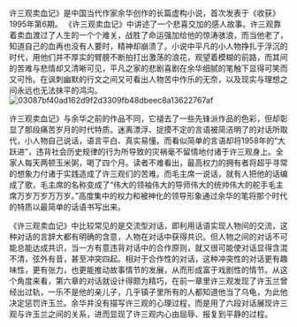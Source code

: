 许三观卖血记》是中国当代作家余华创作的长篇虚构小说，首次发表于《收获》1995年第6期。
《许三观卖血记》中讲述了一个悲喜交加的感人故事。许三观靠着卖血渡过了人生的一个个难关，战胜了命运强加给他的惊涛骇浪，而当他老了，知道自己的血再也没有人要时，精神却崩溃了。小说中平凡的小人物挣扎于浮沉的时代，用他们并不厚实的臂膀不断拍打出激荡的浪花，观望着模糊的前路，而其间的苦难与悲情却又清晰可见，平凡之家的悲剧喜剧在余华细腻的笔触下显得可笑而又可怜。在讽刺幽默的行文之间又可看出人物苦中作乐的无奈，以及现实与理想之间永远也无法抹平的鸿沟。
![03087bf40ad162d9f2d3309fb48dbeec8a13622767af](https://github.com/x6a2/123/assets/152047246/6570b002-a584-47bf-82cd-141e021523e0)



许三观卖血记》与余华之前的作品不同，它褪去了一些先锋派作品的色彩，但却彰显了那段痛苦岁月的时代特质。迷离漂浮、捉摸不定的言语被简洁明了的对话所取代，小人物自己说话，语言平白、真实易懂。而看似简单的言语却将1958年的“大跃进”，违背社会历史规律的行为所导致的灾祸毫不留情地付诸于许三观身上。全家人每天两顿玉米粥，喝了四个月。读者不难看出，最高权力的拥有者将超乎寻常的想象力付诸于实践造成了许三观们的苦难。而毛主席一说话，就有人把他的话编成了歌，毛主席的名称变成了“伟大的领袖伟大的导师伟大的统帅伟大的舵手毛主席万岁万岁万万岁。”高度集中的权力和被神化的领导形象通过余华的笔将那个时代的特质以最简单的话语书写出来。



《许三观卖血记》中比较常见的是交流型对话，即利用话语实现人物间的交流，这种对话的言辞大都有明确的含意，人物在对话中获得共识。但人物之间的对话不可能总能达成共识，当一方有意违背对话中的合作原则，就又很可能使对话显得含混不清，弦外有音，甚至冲突四起。相对于合作性的对话，这种冲突性的对话更有趣味性，更有张力，也更能推动故事情节的发展，从而形成富于戏剧性的情节。从这个角度来看，第六章的对话就设计得颇为精巧，在前一章里许三观发现了许玉兰曾经出过轨，一乐不是他的亲儿子，几乎镇子里所有的人都知道他当了乌龟，为此他决定惩罚许玉兰。余华并没有描写许三观的心理过程，而是用了六段对话展现许三观与许玉兰之间的关系，进而显现了许三观内心由屈辱、报复到平静的过程。
